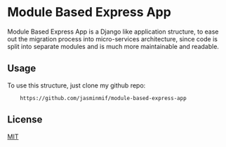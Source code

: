 # Module Based Express App

Module Based Express App is a Django like application structure,
to ease out the migration process into micro-services architecture,
since code is split into separate modules and is much more maintainable and readable.

## Usage

To use this structure, just clone my github repo:

```
    https://github.com/jasminmif/module-based-express-app
```

## License

[MIT](https://choosealicense.com/licenses/mit/)
